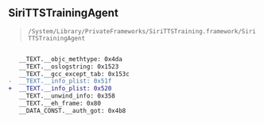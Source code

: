 ## SiriTTSTrainingAgent

> `/System/Library/PrivateFrameworks/SiriTTSTraining.framework/SiriTTSTrainingAgent`

```diff

   __TEXT.__objc_methtype: 0x4da
   __TEXT.__oslogstring: 0x1523
   __TEXT.__gcc_except_tab: 0x153c
-  __TEXT.__info_plist: 0x51f
+  __TEXT.__info_plist: 0x520
   __TEXT.__unwind_info: 0x358
   __TEXT.__eh_frame: 0x80
   __DATA_CONST.__auth_got: 0x4b8

```
